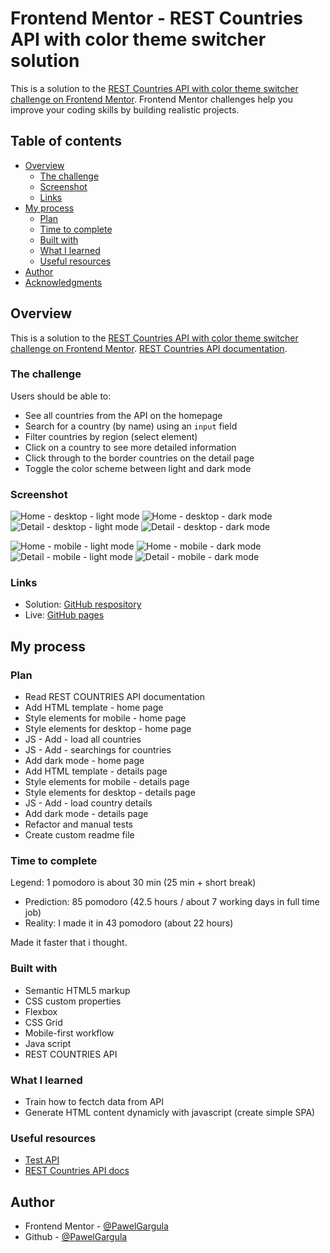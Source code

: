 # Frontend Mentor - REST Countries API with color theme switcher solution

This is a solution to the [REST Countries API with color theme switcher challenge on Frontend Mentor](https://www.frontendmentor.io/challenges/rest-countries-api-with-color-theme-switcher-5cacc469fec04111f7b848ca). Frontend Mentor challenges help you improve your coding skills by building realistic projects. 

## Table of contents

- [Overview](#overview)
  - [The challenge](#the-challenge)
  - [Screenshot](#screenshot)
  - [Links](#links)
- [My process](#my-process)
  - [Plan](#plan)
  - [Time to complete](#time-to-complete)
  - [Built with](#built-with)
  - [What I learned](#what-i-learned)
  - [Useful resources](#useful-resources)
- [Author](#author)
- [Acknowledgments](#acknowledgments)

## Overview

This is a solution to the [REST Countries API with color theme switcher challenge on Frontend Mentor](https://www.frontendmentor.io/challenges/rest-countries-api-with-color-theme-switcher-5cacc469fec04111f7b848ca).
[REST Countries API documentation](https://restcountries.com/).

### The challenge

Users should be able to:

- See all countries from the API on the homepage
- Search for a country (by name) using an `input` field
- Filter countries by region (select element)
- Click on a country to see more detailed information 
- Click through to the border countries on the detail page
- Toggle the color scheme between light and dark mode

### Screenshot

![Home - desktop - light mode](screenshots/home_desktop_light.png)
![Home - desktop - dark mode](screenshots/home_desktop_dark.png)
![Detail - desktop - light mode](screenshots/detail_desktop_light.png)
![Detail - desktop - dark mode](screenshots/detail_desktop_dark.png)

![Home - mobile - light mode](screenshots/home_mobile_light.png)
![Home - mobile - dark mode](screenshots/home_mobile_dark.png)
![Detail - mobile - light mode](screenshots/detail_mobile_light.png)
![Detail - mobile - dark mode](screenshots/detail_mobile_dark.png)

### Links

- Solution: [GitHub respository](https://github.com/PawelGargula/rest-countries-api)
- Live: [GitHub pages](https://pawelgargula.github.io/rest-countries-api/)

## My process

### Plan

- Read REST COUNTRIES API documentation
- Add HTML template - home page
- Style elements for mobile - home page
- Style elements for desktop - home page
- JS - Add - load all countries
- JS - Add - searchings for countries 
- Add dark mode - home page
- Add HTML template - details page
- Style elements for mobile - details page
- Style elements for desktop - details page
- JS - Add - load country details
- Add dark mode - details page
- Refactor and manual tests
- Create custom readme file 

### Time to complete
Legend: 1 pomodoro is about 30 min (25 min + short break)

- Prediction: 85 pomodoro (42.5 hours / about 7 working days in full time job)
- Reality: I made it in 43 pomodoro (about 22 hours)

Made it faster that i thought.

### Built with

- Semantic HTML5 markup
- CSS custom properties
- Flexbox
- CSS Grid
- Mobile-first workflow
- Java script
- REST COUNTRIES API

### What I learned

- Train how to fectch data from API
- Generate HTML content dynamicly with javascript (create simple SPA)

### Useful resources

- [Test API](https://reqbin.com/)
- [REST Countries API docs](https://restcountries.com/)

## Author

- Frontend Mentor - [@PawelGargula](https://www.frontendmentor.io/profile/PawelGargula)
- Github - [@PawelGargula](https://github.com/PawelGargula)